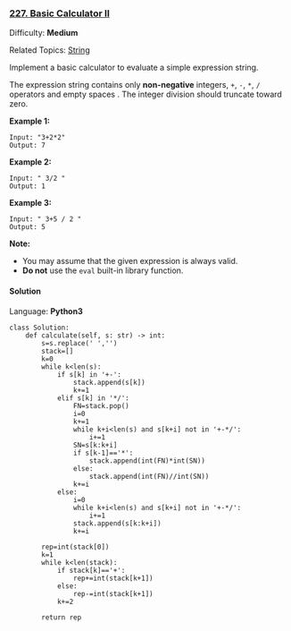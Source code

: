 ### [227\. Basic Calculator II](https://leetcode.com/problems/basic-calculator-ii/)

Difficulty: **Medium**  

Related Topics: [String](https://leetcode.com/tag/string/)


Implement a basic calculator to evaluate a simple expression string.

The expression string contains only **non-negative** integers, `+`, `-`, `*`, `/` operators and empty spaces . The integer division should truncate toward zero.

**Example 1:**

```
Input: "3+2*2"
Output: 7
```

**Example 2:**

```
Input: " 3/2 "
Output: 1
```

**Example 3:**

```
Input: " 3+5 / 2 "
Output: 5
```

**Note:**

*   You may assume that the given expression is always valid.
*   **Do not** use the `eval` built-in library function.


#### Solution

Language: **Python3**

```python3
class Solution:
    def calculate(self, s: str) -> int:
        s=s.replace(' ','')
        stack=[]
        k=0
        while k<len(s):
            if s[k] in '+-':
                stack.append(s[k])
                k+=1
            elif s[k] in '*/':
                FN=stack.pop()
                i=0
                k+=1
                while k+i<len(s) and s[k+i] not in '+-*/':
                    i+=1
                SN=s[k:k+i]
                if s[k-1]=='*':
                    stack.append(int(FN)*int(SN))
                else:
                    stack.append(int(FN)//int(SN))
                k+=i
            else:
                i=0
                while k+i<len(s) and s[k+i] not in '+-*/':
                    i+=1
                stack.append(s[k:k+i])
                k+=i
                
        rep=int(stack[0])
        k=1
        while k<len(stack):
            if stack[k]=='+':
                rep+=int(stack[k+1])
            else:
                rep-=int(stack[k+1])
            k+=2
                
        return rep
```
